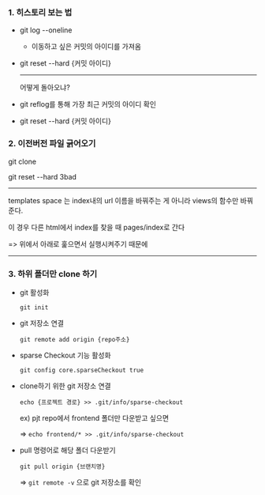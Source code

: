 ### 1. 히스토리 보는 법

- git log --oneline
  
  - 이동하고 싶은 커밋의 아이디를 가져옴

- git reset --hard {커밋 아이디}
  
  ---
  
  어떻게 돌아오냐?

- git reflog를 통해 가장 최근 커밋의 아이디 확인

- git reset --hard {커밋 아이디}

### 2. 이전버전 파일 긁어오기

git clone

git reset --hard 3bad

---

templates space 는 index내의 url 이름을 바꿔주는 게 아니라 views의 함수만 바꿔준다.

이 경우 다른 html에서 index를 찾을 때 pages/index로 간다

=> 위에서 아래로 훑으면서 실행시켜주기 때문에

---

### 3. 하위 폴더만 clone 하기

- git 활성화
  
  `git init`

- git 저장소 연결
  
  `git remote add origin {repo주소}`

- sparse Checkout 기능 활성화
  
  `git config core.sparseCheckout true`

- clone하기 위한 git 저장소 연결
  
  `echo {프로젝트 경로} >> .git/info/sparse-checkout`
  
  ex) pjt repo에서 frontend 폴더만 다운받고 싶으면
  
  => `echo frontend/* >> .git/info/sparse-checkout`

- pull 명령어로 해당 폴더 다운받기
  
  `git pull origin {브랜치명}`
  
  => `git remote -v` 으로 git 저장소를 확인
